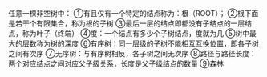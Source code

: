 

任意一棵非空树中：
①有且仅有一个特定的结点称为：根（ROOT）；
②根下面是若干个有限集合，称为根的子树
③最后一层的结点即都没有子结点的一层结点，称为叶子（终端）
④度：一个结点有多少个子树结点，度就为几
⑤树中最大的层数称为树的深度
⑥有序树：同一层级的子树不能相互互换位置，即各子树之间有次序
⑦无序树：与有序树相反，各子树之间无次序
⑧路径与路径长度：两个对应结点之间对应父子级关系，长度是父子级结点的数量
⑨森林



<!--stackedit_data:
eyJoaXN0b3J5IjpbLTE2NzI0NjAzNTBdfQ==
-->